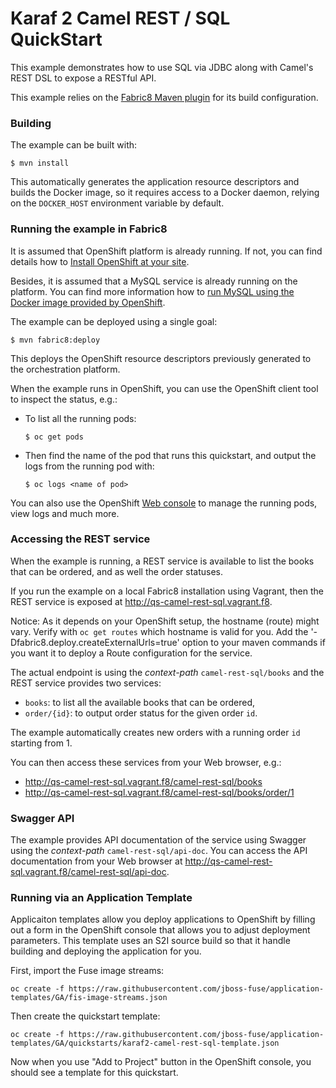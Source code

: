 # Karaf 2 Camel REST / SQL QuickStart

This example demonstrates how to use SQL via JDBC along with Camel's REST DSL to expose a RESTful API.

This example relies on the [Fabric8 Maven plugin](https://maven.fabric8.io) for its build configuration.

### Building

The example can be built with:

    $ mvn install

This automatically generates the application resource descriptors and builds the Docker image, so it requires access to a Docker daemon, relying on the `DOCKER_HOST` environment variable by default.

### Running the example in Fabric8

It is assumed that OpenShift platform is already running. If not, you can find details how to [Install OpenShift at your site](https://docs.openshift.com/enterprise/3.1/install_config/install/index.html).

Besides, it is assumed that a MySQL service is already running on the platform. You can find more information how to [run MySQL using the Docker image provided by OpenShift](https://docs.openshift.com/enterprise/3.1/using_images/db_images/mysql.html).

The example can be deployed using a single goal:

    $ mvn fabric8:deploy

This deploys the OpenShift resource descriptors previously generated to the orchestration platform.

When the example runs in OpenShift, you can use the OpenShift client tool to inspect the status, e.g.:

- To list all the running pods:
    ```
    $ oc get pods
    ```

- Then find the name of the pod that runs this quickstart, and output the logs from the running pod with:
    ```
    $ oc logs <name of pod>
    ```

You can also use the OpenShift [Web console](https://docs.openshift.com/enterprise/3.1/getting_started/developers/developers_console.html#tutorial-video) to manage the running pods, view logs and much more.

### Accessing the REST service

When the example is running, a REST service is available to list the books that can be ordered, and as well the order statuses.

If you run the example on a local Fabric8 installation using Vagrant, then the REST service is exposed at <http://qs-camel-rest-sql.vagrant.f8>.

Notice: As it depends on your OpenShift setup, the hostname (route) might vary. Verify with `oc get routes` which
hostname is valid for you.  Add the '-Dfabric8.deploy.createExternalUrls=true' option to your maven commands if you want it to deploy a Route configuration for the service.

The actual endpoint is using the _context-path_ `camel-rest-sql/books` and the REST service provides two services:

- `books`: to list all the available books that can be ordered,
- `order/{id}`: to output order status for the given order `id`.

The example automatically creates new orders with a running order `id` starting from 1.

You can then access these services from your Web browser, e.g.:

- <http://qs-camel-rest-sql.vagrant.f8/camel-rest-sql/books>
- <http://qs-camel-rest-sql.vagrant.f8/camel-rest-sql/books/order/1>

### Swagger API

The example provides API documentation of the service using Swagger using the _context-path_ `camel-rest-sql/api-doc`. You can access the API documentation from your Web browser at <http://qs-camel-rest-sql.vagrant.f8/camel-rest-sql/api-doc>.


### Running via an Application Template

Applicaiton templates allow you deploy applications to OpenShift by filling out a form in the OpenShift console that allows you to adjust deployment parameters.  This template uses an S2I source build so that it handle building and deploying the application for you.

First, import the Fuse image streams:

    oc create -f https://raw.githubusercontent.com/jboss-fuse/application-templates/GA/fis-image-streams.json

Then create the quickstart template:

    oc create -f https://raw.githubusercontent.com/jboss-fuse/application-templates/GA/quickstarts/karaf2-camel-rest-sql-template.json

Now when you use "Add to Project" button in the OpenShift console, you should see a template for this quickstart. 




